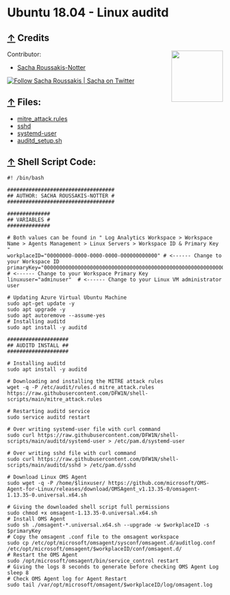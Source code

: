 # Ubuntu 18.04 - Linux auditd

## [↑](#contents) Credits
Contributor:                                                [<img src="https://github.com/DFW1N/DFW1N-OSINT/blob/master/DFW1N%20Logo.png" align="right" width="120">](https://github.com/DFW1N/DFW1N-OSINT)

- [Sacha Roussakis-Notter](https://github.com/DFW1N)

 [![Follow Sacha Roussakis | Sacha on Twitter](https://img.shields.io/twitter/follow/Sacha.svg?style=social&label=Follow%20%40Sacha)](https://twitter.com/intent/user?screen_name=sacha_roussakis "Follow Sacha Roussakis | Sacha on Twitter")

## [↑](#contents) Files:
- [mitre_attack.rules](https://github.com/DFW1N/shell-scripts/blob/main/mitre_attack.rules)
- [sshd](https://github.com/DFW1N/shell-scripts/blob/main/auditd/sshd)
- [systemd-user](https://github.com/DFW1N/shell-scripts/blob/main/auditd/systemd-user)
- [auditd_setup.sh](https://github.com/DFW1N/shell-scripts/blob/main/auditd/auditd_setup.sh)

## [↑](#contents) Shell Script Code:

    #! /bin/bash

    ###################################
    ## AUTHOR: SACHA ROUSSAKIS-NOTTER #
    ###################################

    ##############
    ## VARIABLES #
    ##############

    # Both values can be found in " Log Analytics Workspace > Workspace Name > Agents Management > Linux Servers > Workspace ID & Primary Key "
    workplaceID="00000000-0000-0000-0000-000000000000" # <------ Change to your Workspace ID
    primaryKey="0000000000000000000000000000000000000000000000000000000000000000000000000000000000000000" # <------ Change to your Workspace Primary Key
    linuxuser="adminuser"  # <------ Change to your Linux VM administrator user

    # Updating Azure Virtual Ubuntu Machine
    sudo apt-get update -y
    sudo apt upgrade -y
    sudo apt autoremove --assume-yes
    # Installing auditd
    sudo apt install -y auditd

    ####################
    ## AUDITD INSTALL ##
    ####################

    # Installing auditd
    sudo apt install -y auditd

    # Downloading and installing the MITRE attack rules
    wget -q -P /etc/audit/rules.d mitre_attack.rules https://raw.githubusercontent.com/DFW1N/shell-scripts/main/mitre_attack.rules

    # Restarting auditd service
    sudo service auditd restart

    # Over writing systemd-user file with curl command
    sudo curl https://raw.githubusercontent.com/DFW1N/shell-scripts/main/auditd/systemd-user > /etc/pam.d/systemd-user

    # Over writing sshd file with curl command
    sudo curl https://raw.githubusercontent.com/DFW1N/shell-scripts/main/auditd/sshd > /etc/pam.d/sshd

    # Download Linux OMS Agent
    sudo wget -q -P /home/$linxuser/ https://github.com/microsoft/OMS-Agent-for-Linux/releases/download/OMSAgent_v1.13.35-0/omsagent-1.13.35-0.universal.x64.sh

    # Giving the downloaded shell script full permissions
    sudo chmod +x omsagent-1.13.35-0.universal.x64.sh
    # Install OMS Agent
    sudo sh ./omsagent-*.universal.x64.sh --upgrade -w $workplaceID -s $primaryKey
    # Copy the omsagent .conf file to the omsagent workspace
    sudo cp /etc/opt/microsoft/omsagent/sysconf/omsagent.d/auditlog.conf /etc/opt/microsoft/omsagent/$workplaceID/conf/omsagent.d/
    # Restart the OMS Agent
    sudo /opt/microsoft/omsagent/bin/service_control restart
    # Giving the logs 8 seconds to generate before checking OMS Agent Log
    sleep 8
    # Check OMS Agent log for Agent Restart
    sudo tail /var/opt/microsoft/omsagent/$workplaceID/log/omsagent.log

